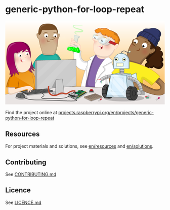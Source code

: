 # generic-python-for-loop-repeat

![generic-python-for-loop-repeat](banner.png)

Find the project online at [projects.raspberrypi.org/en/projects/generic-python-for-loop-repeat](https://projects.raspberrypi.org/en/projects/generic-python-for-loop-repeat)

## Resources
For project materials and solutions, see [en/resources](https://github.com/raspberrypilearning/generic-python-for-loop-repeat/tree/master/en/resources) and [en/solutions](https://github.com/raspberrypilearning/generic-python-for-loop-repeat/tree/master/en/solutions).

## Contributing
See [CONTRIBUTING.md](CONTRIBUTING.md)

## Licence
 See [LICENCE.md](LICENCE.md)